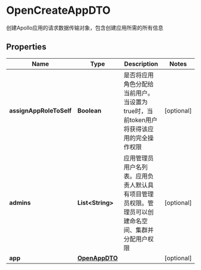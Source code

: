 

# OpenCreateAppDTO

创建Apollo应用的请求数据传输对象，包含创建应用所需的所有信息

## Properties

| Name | Type | Description | Notes |
|------------ | ------------- | ------------- | -------------|
|**assignAppRoleToSelf** | **Boolean** | 是否将应用角色分配给当前用户。当设置为true时，当前token用户将获得该应用的完全操作权限 |  [optional] |
|**admins** | **List&lt;String&gt;** | 应用管理员用户名列表。应用负责人默认具有项目管理员权限。管理员可以创建命名空间、集群并分配用户权限 |  [optional] |
|**app** | [**OpenAppDTO**](OpenAppDTO.md) |  |  [optional] |
